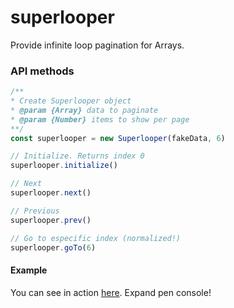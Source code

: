 # superlooper
Provide infinite loop pagination for Arrays.


### API methods

```javascript
/**
* Create Superlooper object
* @param {Array} data to paginate
* @param {Number} items to show per page
**/
const superlooper = new Superlooper(fakeData, 6)

// Initialize. Returns index 0
superlooper.initialize()

// Next
superlooper.next()

// Previous
superlooper.prev()

// Go to especific index (normalized!)
superlooper.goTo(6)
```


#### Example

You can see in action [here](http://codepen.io/BuiltByEdgar/pen/qbMBKb). Expand pen console!

